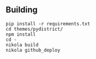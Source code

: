 ## Building

```code
pip install -r requirements.txt
cd themes/pydistrict/
npm install
cd -
nikola build
nikola github_deploy
```
